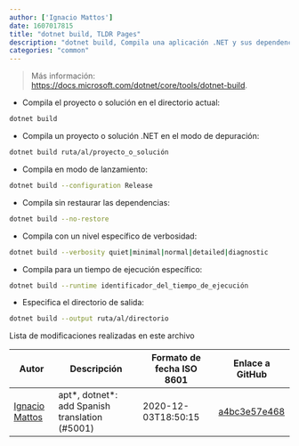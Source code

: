 ```yaml
---
author: ['Ignacio Mattos']
date: 1607017815
title: "dotnet build, TLDR Pages"
description: "dotnet build, Compila una aplicación .NET y sus dependencias."
categories: "common"
---
```

> Más información: <https://docs.microsoft.com/dotnet/core/tools/dotnet-build>.

- Compila el proyecto o solución en el directorio actual:

```bash
dotnet build
```

- Compila un proyecto o solución .NET en el modo de depuración:

```bash
dotnet build ruta/al/proyecto_o_solución
```

- Compila en modo de lanzamiento:

```bash
dotnet build --configuration Release
```

- Compila sin restaurar las dependencias:

```bash
dotnet build --no-restore
```

- Compila con un nivel específico de verbosidad:

```bash
dotnet build --verbosity quiet|minimal|normal|detailed|diagnostic
```

- Compila para un tiempo de ejecución específico:

```bash
dotnet build --runtime identificador_del_tiempo_de_ejecución
```

- Especifica el directorio de salida:

```bash
dotnet build --output ruta/al/directorio
```
Lista de modificaciones realizadas en este archivo


Autor | Descripción | Formato de fecha ISO 8601 | Enlace a GitHub
------|-----|-----|-----
[Ignacio Mattos](mailto:69126302+Nacho-source@users.noreply.github.com) | apt*, dotnet*: add Spanish translation (#5001) | 2020-12-03T18:50:15 | [a4bc3e57e468](https://github.com/tldr-pages/tldr/commit/a4bc3e57e46863595877b3d92a0ace6cdcff3e54)

